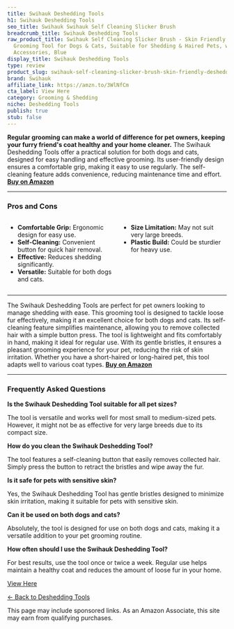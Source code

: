 ```yaml
---
title: Swihauk Deshedding Tools
h1: Swihauk Deshedding Tools
seo_title: Swihauk Swihauk Self Cleaning Slicker Brush
breadcrumb_title: Swihauk Deshedding Tools
raw_product_title: Swihauk Self Cleaning Slicker Brush - Skin Friendly Deshedding
  Grooming Tool for Dogs & Cats, Suitable for Shedding & Haired Pets, with Pet Supplies
  Accessories, Blue
display_title: Swihauk Deshedding Tools
type: review
product_slug: swihauk-self-cleaning-slicker-brush-skin-friendly-deshedding-grooming-t-c8950e35
brand: Swihauk
affiliate_link: https://amzn.to/3WlNfCm
cta_label: View Here
category: Grooming & Shedding
niche: Deshedding Tools
publish: true
stub: false
---
```


<div id="intro" class="full-width">
  <p><strong>Regular grooming can make a world of difference for pet owners, keeping your furry friend's coat healthy and your home cleaner.</strong> The Swihauk Deshedding Tools offer a practical solution for both dogs and cats, designed for easy handling and effective grooming. Its user-friendly design ensures a comfortable grip, making it easy to use regularly. The self-cleaning feature adds convenience, reducing maintenance time and effort. <a href="https://amzn.to/3WlNfCm" rel="nofollow sponsored noopener" target="_blank"><strong>Buy on Amazon</strong></a></p>
</div>

<hr />
<h3 id="pros-cons">Pros and Cons</h3>
<div class="pc-grid" style="display:grid;grid-template-columns:1fr 1fr;gap:16px;">
  <ul>
    <li><strong>Comfortable Grip:</strong> Ergonomic design for easy use.</li>
    <li><strong>Self-Cleaning:</strong> Convenient button for quick hair removal.</li>
    <li><strong>Effective:</strong> Reduces shedding significantly.</li>
    <li><strong>Versatile:</strong> Suitable for both dogs and cats.</li>
  </ul>
  <ul>
    <li><strong>Size Limitation:</strong> May not suit very large breeds.</li>
    <li><strong>Plastic Build:</strong> Could be sturdier for heavy use.</li>
  </ul>
</div>
<hr />

<div class="full-width">
  <p>The Swihauk Deshedding Tools are perfect for pet owners looking to manage shedding with ease. This grooming tool is designed to tackle loose fur effectively, making it an excellent choice for both dogs and cats. Its self-cleaning feature simplifies maintenance, allowing you to remove collected hair with a simple button press. The tool is lightweight and fits comfortably in hand, making it ideal for regular use. With its gentle bristles, it ensures a pleasant grooming experience for your pet, reducing the risk of skin irritation. Whether you have a short-haired or long-haired pet, this tool adapts well to various coat types. <a href="https://amzn.to/3WlNfCm" rel="nofollow sponsored noopener" target="_blank"><strong>Buy on Amazon</strong></a></p>
</div>

<hr />
<h3 id="faqs">Frequently Asked Questions</h3>

<p><strong>Is the Swihauk Deshedding Tool suitable for all pet sizes?</strong></p>
<p>The tool is versatile and works well for most small to medium-sized pets. However, it might not be as effective for very large breeds due to its compact size.</p>

<p><strong>How do you clean the Swihauk Deshedding Tool?</strong></p>
<p>The tool features a self-cleaning button that easily removes collected hair. Simply press the button to retract the bristles and wipe away the fur.</p>

<p><strong>Is it safe for pets with sensitive skin?</strong></p>
<p>Yes, the Swihauk Deshedding Tool has gentle bristles designed to minimize skin irritation, making it suitable for pets with sensitive skin.</p>

<p><strong>Can it be used on both dogs and cats?</strong></p>
<p>Absolutely, the tool is designed for use on both dogs and cats, making it a versatile addition to your pet grooming routine.</p>

<p><strong>How often should I use the Swihauk Deshedding Tool?</strong></p>
<p>For best results, use the tool once or twice a week. Regular use helps maintain a healthy coat and reduces the amount of loose fur in your home.</p>
<p><a class="btn" href="https://amzn.to/3WlNfCm" target="_blank" rel="nofollow sponsored noopener">View Here</a></p>
<p><a href="/roundups/grooming-shedding/deshedding-tools/">← Back to Deshedding Tools</a></p>
<aside class="disclosure">This page may include sponsored links. As an Amazon Associate, this site may earn from qualifying purchases.</aside>
